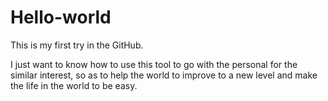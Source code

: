 # Hello-world
This is my first try in the GitHub.

I just want to know how to use this tool to go with the personal for the similar interest, so as to help the world to improve to a new level and make the life in the world to be easy.
